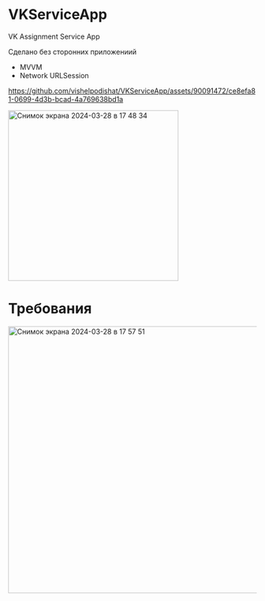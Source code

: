 # VKServiceApp
VK Assignment Service App

Сделано без сторонних приложениий 
- MVVM
- Network URLSession


https://github.com/vishelpodishat/VKServiceApp/assets/90091472/ce8efa81-0699-4d3b-bcad-4a769638bd1a

<img width="345" alt="Снимок экрана 2024-03-28 в 17 48 34" src="https://github.com/vishelpodishat/VKServiceApp/assets/90091472/80768aec-94f4-42d4-86d0-fa9f96975ac1">

# Требования

<img width="540" alt="Снимок экрана 2024-03-28 в 17 57 51" src="https://github.com/vishelpodishat/VKServiceApp/assets/90091472/d50d111e-e309-4075-96fd-b562af0fb0d1">
